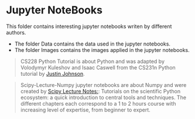 # Jupyter NoteBooks
This folder contains interesting jupyter notebooks writen by different authors.

- The folder Data contains the data used in the jupyter notebooks.
- The folder Images contains the images applied in the jupyter notebooks.

> CS228 Python Tutorial is about Python and was adapted by Volodymyr Kuleshov and Isaac Caswell from the CS231n Python tutorial by [Justin Johnson](http://cs231n.github.io/python-numpy-tutorial/).

>  Scipy-Lecture-Numpy jupyter notebooks are about Numpy and were created by [Scipy Lecture Notes:](http://www.scipy-lectures.org/index.html): Tutorials on the scientific Python ecosystem: a quick introduction to central tools and techniques. The different chapters each correspond to a 1 to 2 hours course with increasing level of expertise, from beginner to expert. 
